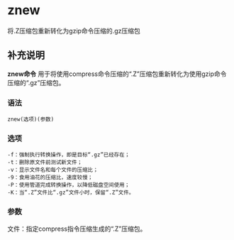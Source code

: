 znew
===

将.Z压缩包重新转化为gzip命令压缩的.gz压缩包

## 补充说明

**znew命令** 用于将使用compress命令压缩的“.Z”压缩包重新转化为使用gzip命令压缩的“.gz”压缩包。

### 语法  

```
znew(选项)(参数)
```

### 选项  

```
-f：强制执行转换操作，即是目标“.gz”已经存在；
-t：删除原文件前测试新文件；
-v：显示文件名和每个文件的压缩比；
-9：食用油花的压缩比，速度较慢；
-P：使用管道完成转换操作，以降低磁盘空间使用；
-K：当“.Z”文件比“.gz”文件小时，保留“.Z”文件。
```

### 参数  

文件：指定compress指令压缩生成的“.Z”压缩包。


<!-- Linux命令行搜索引擎：https://jaywcjlove.github.io/linux-command/ -->